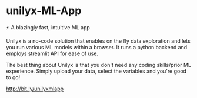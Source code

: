 # unilyx-ML-App

⚡ A blazingly fast, intuitive ML app


Unilyx is a no-code solution that enables on the fly data exploration and lets you run various ML models within a browser. It runs a python backend and employs streamlit API for ease of use.

The best thing about Unilyx is that you don't need any coding skills/prior ML experience. Simply upload your data, select the variables and you're good to go!


http://bit.ly/unilyxmlapp
